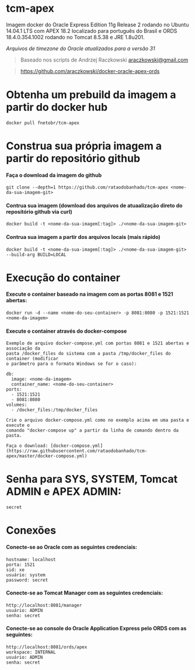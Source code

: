 tcm-apex
========

Imagem docker do Oracle Express Edition 11g Release 2 rodando no Ubuntu 14.04.1 LTS com APEX 18.2 localizado para
português do Brasil e ORDS 18.4.0.354.1002 rodando no Tomcat 8.5.38 e JRE 1.8u201.

_Arquivos de timezone do Oracle atualizados para a versão 31_
> Baseado nos scripts de Andrzej Raczkowski <araczkowski@gmail.com>

> https://github.com/araczkowski/docker-oracle-apex-ords

# Obtenha um prebuild da imagem a partir do docker hub

    docker pull fnetobr/tcm-apex

# Construa sua própria imagem a partir do repositório github

#### Faça o download da imagem do github

    git clone --depth=1 https://github.com/rataodobanhado/tcm-apex <nome-da-sua-imagem-git>

#### Contrua sua imagem (download dos arquivos de atuaalização direto do repositório github via curl)

    docker build -t <nome-da-sua-imagem[:tag]> ./<nome-da-sua-imagem-git>

#### Contrua sua imagem a partir dos arquivos locais (mais rápido)

    docker build -t <nome-da-sua-imagem[:tag]> ./<nome-da-sua-imagem-git> --build-arg BUILD=LOCAL

# Execução do container

#### Execute o container baseado na imagem com as portas 8081 e 1521 abertas:

    docker run -d --name <nome-do-seu-container> -p 8081:8080 -p 1521:1521 <nome-da-imagem>

#### Execute o container através do docker-compose
	Exemplo de arquivo docker-compose.yml com portas 8081 e 1521 abertas e associação da
	pasta /docker_files do sistema com a pasta /tmp/docker_files do container (modificar
	o parâmetro para o formato Windows se for o caso):

	db:
      image: <nome-da-imagem>
      container_name: <nome-do-seu-container>
    ports:
      - 1521:1521
      - 8081:8080
    volumes:
      - /docker_files:/tmp/docker_files

    Crie o arquivo docker-compose.yml como no exemplo acima em uma pasta e execute o
    comando "docker-compose up" a partir da linha de comando dentro da pasta.

    Faça o download: [docker-compose.yml](https://raw.githubusercontent.com/rataodobanhado/tcm-apex/master/docker-compose.yml)
    

# Senha para SYS, SYSTEM, Tomcat ADMIN e APEX ADMIN:

    secret

# Conexões

#### Conecte-se ao Oracle com as seguintes credenciais:

    hostname: localhost
    porta: 1521
    sid: xe
    usuário: system
    password: secret


#### Conecte-se ao Tomcat Manager com as seguintes credenciais:

    http://localhost:8081/manager
    usuário: ADMIN
    senha: secret

#### Conecte-se ao console do Oracle Application Express pelo ORDS com as seguintes:

    http://localhost:8081/ords/apex
    workspace: INTERNAL
    usuário: ADMIN
    senha: secret
